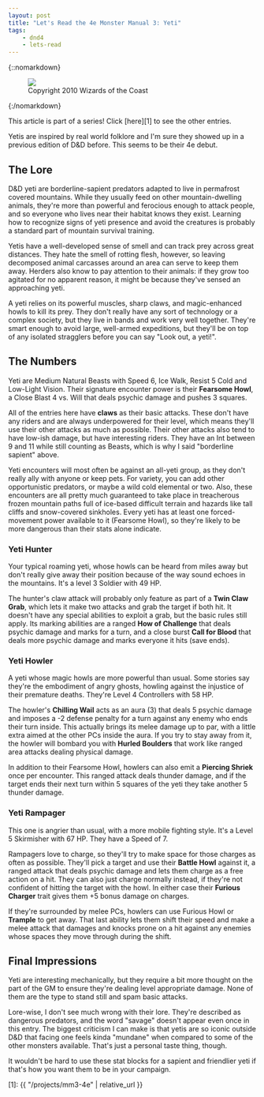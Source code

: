 ```yaml
---
layout: post
title: "Let's Read the 4e Monster Manual 3: Yeti"
tags:
    - dnd4
    - lets-read
---
```


{::nomarkdown}
<figure class="center">
  <img src="{{ "/assets/wir-mm3-4e-yeti.png" | absolute_url }}"/>
  <figcaption>
    Copyright 2010 Wizards of the Coast
  </figcaption>
</figure>
{:/nomarkdown}

This article is part of a series! Click [here][1] to see the other entries.

Yetis are inspired by real world folklore and I'm sure they showed up in a
previous edition of D&D before. This seems to be their 4e debut.

## The Lore

D&D yeti are borderline-sapient predators adapted to live in permafrost covered
mountains. While they usually feed on other mountain-dwelling animals, they're
more than powerful and ferocious enough to attack people, and so everyone who
lives near their habitat knows they exist. Learning how to recognize signs of
yeti presence and avoid the creatures is probably a standard part of mountain
survival training.

Yetis have a well-developed sense of smell and can track prey across great
distances. They hate the smell of rotting flesh, however, so leaving decomposed
animal carcasses around an area can serve to keep them away. Herders also know
to pay attention to their animals: if they grow too agitated for no apparent
reason, it might be because they've sensed an approaching yeti.

A yeti relies on its powerful muscles, sharp claws, and magic-enhanced howls to
kill its prey. They don't really have any sort of technology or a complex
society, but they live in bands and work very well together. They're smart
enough to avoid large, well-armed expeditions, but they'll be on top of any
isolated stragglers before you can say "Look out, a yeti!".

## The Numbers

Yeti are Medium Natural Beasts with Speed 6, Ice Walk, Resist 5 Cold and
Low-Light Vision. Their signature encounter power is their **Fearsome Howl**, a
Close Blast 4 vs. Will that deals psychic damage and pushes 3 squares.

All of the entries here have **claws** as their basic attacks. These don't have
any riders and are always underpowered for their level, which means they'll use
their other attacks as much as possible. Their other attacks also tend to have
low-ish damage, but have interesting riders. They have an Int between 9 and 11
while still counting as Beasts, which is why I said "borderline sapient" above.

Yeti encounters will most often be against an all-yeti group, as they don't
really ally with anyone or keep pets. For variety, you can add other
opportunistic predators, or maybe a wild cold elemental or two. Also, these
encounters are all pretty much guaranteed to take place in treacherous frozen
mountain paths full of ice-based difficult terrain and hazards like tall cliffs
and snow-covered sinkholes. Every yeti has at least one forced-movement power
available to it (Fearsome Howl), so they're likely to be more dangerous than
their stats alone indicate.


### Yeti Hunter

Your typical roaming yeti, whose howls can be heard from miles away but don't
really give away their position because of the way sound echoes in the
mountains. It's a level 3 Soldier with 49 HP.

The hunter's claw attack will probably only feature as part of a **Twin Claw
Grab**, which lets it make two attacks and grab the target if both hit. It
doesn't have any special abilities to exploit a grab, but the basic rules still
apply. Its marking abilities are a ranged **How of Challenge** that deals
psychic damage and marks for a turn, and a close burst **Call for Blood** that
deals more psychic damage and marks everyone it hits (save ends).

### Yeti Howler

A yeti whose magic howls are more powerful than usual. Some stories say they're
the embodiment of angry ghosts, howling against the injustice of their premature
deaths. They're Level 4 Controllers with 58 HP.

The howler's **Chilling Wail** acts as an aura (3) that deals 5 psychic damage
and imposes a -2 defense penalty for a turn against any enemy who ends their
turn inside. This actually brings its melee damage up to par, with a little
extra aimed at the other PCs inside the aura. If you try to stay away from it,
the howler will bombard you with **Hurled Boulders** that work like ranged area
attacks dealing physical damage.

In addition to their Fearsome Howl, howlers can also emit a **Piercing Shriek**
once per encounter. This ranged attack deals thunder damage, and if the target
ends their next turn within 5 squares of the yeti they take another 5 thunder
damage.

### Yeti Rampager

This one is angrier than usual, with a more mobile fighting style. It's a Level
5 Skirmisher with 67 HP. They have a Speed of 7.

Rampagers love to charge, so they'll try to make space for those charges as
often as possible. They'll pick a target and use their **Battle Howl** against
it, a ranged attack that deals psychic damage and lets them charge as a free
action on a hit. They can also just charge normally instead, if they're not
confident of hitting the target with the howl. In either case their **Furious
Charger** trait gives them +5 bonus damage on charges.

If they're surrounded by melee PCs, howlers can use Furious Howl or **Trample**
to get away. That last ability lets them shift their speed and make a melee
attack that damages and knocks prone on a hit against any enemies whose spaces
they move through during the shift.


## Final Impressions

Yeti are interesting mechanically, but they require a bit more thought on the
part of the GM to ensure they're dealing level appropriate damage. None of them
are the type to stand still and spam basic attacks.

Lore-wise, I don't see much wrong with their lore. They're described as
dangerous predators, and the word "savage" doesn't appear even once in this
entry. The biggest criticism I can make is that yetis are so iconic outside D&D
that facing one feels kinda "mundane" when compared to some of the other
monsters available. That's just a personal taste thing, though.

It wouldn't be hard to use these stat blocks for a sapient and friendlier yeti
if that's how you want them to be in your campaign.

[1]: {{ "/projects/mm3-4e" | relative_url }}
